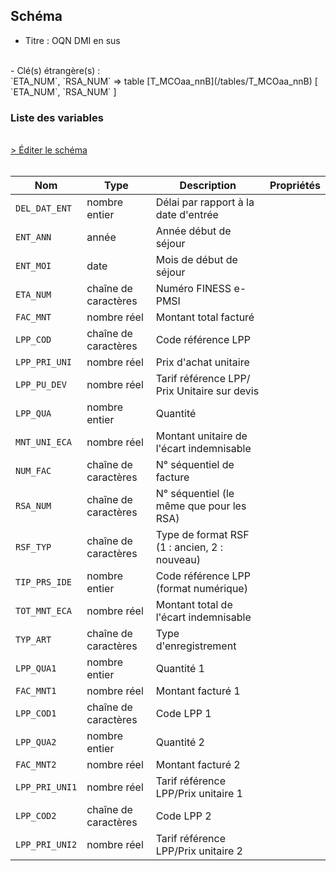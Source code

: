 ## Schéma

- Titre : OQN DMI en sus
<br />
- Clé(s) étrangère(s) : <br />
`ETA_NUM`, `RSA_NUM` => table [T_MCOaa_nnB](/tables/T_MCOaa_nnB) [ `ETA_NUM`, `RSA_NUM` ]<br />

### Liste des variables
<br />
<div>
    <a href="https://gitlab.com/healthdatahub/schema-snds/edit/master/schemas/PMSI/PMSI%20MCO/T_MCOaa_nnFP.json"  
    arget="_blank" rel="noopener noreferrer">> Éditer le schéma</a>
    <OutboundLink />
</div>
<br />

Nom|Type|Description|Propriétés
-|-|-|-
`DEL_DAT_ENT`|nombre entier|Délai par rapport à la date d&#x27;entrée||
`ENT_ANN`|année|Année début de séjour||
`ENT_MOI`|date|Mois de début de séjour||
`ETA_NUM`|chaîne de caractères|Numéro FINESS e-PMSI||
`FAC_MNT`|nombre réel|Montant total facturé||
`LPP_COD`|chaîne de caractères|Code référence LPP||
`LPP_PRI_UNI`|nombre réel|Prix d&#x27;achat unitaire||
`LPP_PU_DEV`|nombre réel|Tarif référence LPP/ Prix Unitaire sur devis||
`LPP_QUA`|nombre entier|Quantité||
`MNT_UNI_ECA`|nombre réel|Montant unitaire de l&#x27;écart indemnisable||
`NUM_FAC`|chaîne de caractères|N° séquentiel de facture||
`RSA_NUM`|chaîne de caractères|N° séquentiel (le même que pour les RSA)||
`RSF_TYP`|chaîne de caractères|Type de format RSF (1 : ancien, 2 : nouveau)||
`TIP_PRS_IDE`|nombre entier|Code référence LPP (format numérique)||
`TOT_MNT_ECA`|nombre réel|Montant total de l&#x27;écart indemnisable||
`TYP_ART`|chaîne de caractères|Type d&#x27;enregistrement||
`LPP_QUA1`|nombre entier|Quantité 1||
`FAC_MNT1`|nombre réel|Montant facturé 1||
`LPP_COD1`|chaîne de caractères|Code LPP 1||
`LPP_QUA2`|nombre entier|Quantité 2||
`FAC_MNT2`|nombre réel|Montant facturé 2||
`LPP_PRI_UNI1`|nombre réel|Tarif référence LPP/Prix unitaire 1||
`LPP_COD2`|chaîne de caractères|Code LPP 2||
`LPP_PRI_UNI2`|nombre réel|Tarif référence LPP/Prix unitaire 2||

